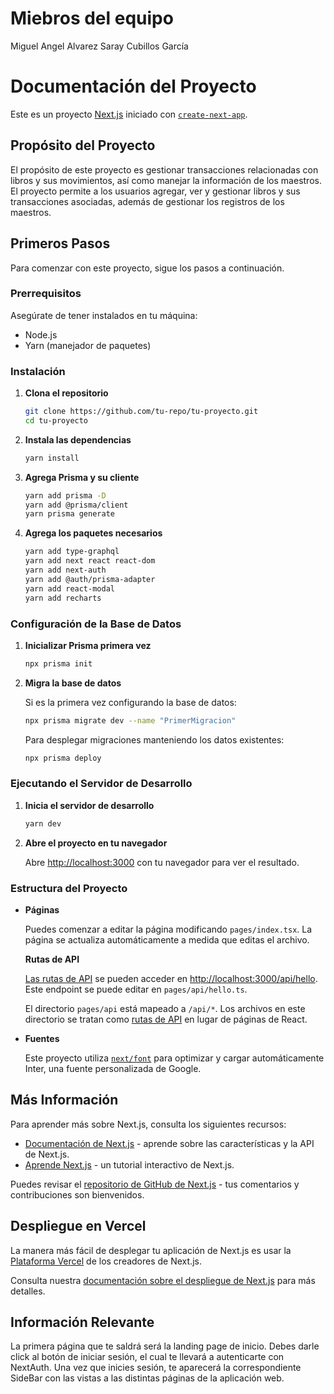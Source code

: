 # Miebros del equipo
Miguel Angel Alvarez
Saray Cubillos García

# Documentación del Proyecto

Este es un proyecto [Next.js](https://nextjs.org/) iniciado con [`create-next-app`](https://github.com/vercel/next.js/tree/canary/packages/create-next-app).

## Propósito del Proyecto

El propósito de este proyecto es gestionar transacciones relacionadas con libros y sus movimientos, así como manejar la información de los maestros. El proyecto permite a los usuarios agregar, ver y gestionar libros y sus transacciones asociadas, además de gestionar los registros de los maestros.

## Primeros Pasos

Para comenzar con este proyecto, sigue los pasos a continuación.

### Prerrequisitos

Asegúrate de tener instalados en tu máquina:
- Node.js
- Yarn (manejador de paquetes)

### Instalación

1. **Clona el repositorio**

   ```bash
   git clone https://github.com/tu-repo/tu-proyecto.git
   cd tu-proyecto

2. **Instala las dependencias**

   ```bash
   yarn install
   ```

3. **Agrega Prisma y su cliente**

   ```bash
   yarn add prisma -D
   yarn add @prisma/client
   yarn prisma generate
   ```

4. **Agrega los paquetes necesarios**

   ```bash
   yarn add type-graphql
   yarn add next react react-dom
   yarn add next-auth
   yarn add @auth/prisma-adapter
   yarn add react-modal
   yarn add recharts

   ```

### Configuración de la Base de Datos

1. **Inicializar Prisma primera vez**

   ```bash
   npx prisma init
   ```

2. **Migra la base de datos**

   Si es la primera vez configurando la base de datos:

   ```bash
   npx prisma migrate dev --name "PrimerMigracion"
   ```

   Para desplegar migraciones manteniendo los datos existentes:

   ```bash
   npx prisma deploy
   ```

### Ejecutando el Servidor de Desarrollo

1. **Inicia el servidor de desarrollo**

   ```bash
   yarn dev
   ```

2. **Abre el proyecto en tu navegador**

   Abre [http://localhost:3000](http://localhost:3000) con tu navegador para ver el resultado.

### Estructura del Proyecto

- **Páginas**

  Puedes comenzar a editar la página modificando `pages/index.tsx`. La página se actualiza automáticamente a medida que editas el archivo.

  **Rutas de API**

  [Las rutas de API](https://nextjs.org/docs/api-routes/introduction) se pueden acceder en [http://localhost:3000/api/hello](http://localhost:3000/api/hello). Este endpoint se puede editar en `pages/api/hello.ts`.

  El directorio `pages/api` está mapeado a `/api/*`. Los archivos en este directorio se tratan como [rutas de API](https://nextjs.org/docs/api-routes/introduction) en lugar de páginas de React.

- **Fuentes**

  Este proyecto utiliza [`next/font`](https://nextjs.org/docs/basic-features/font-optimization) para optimizar y cargar automáticamente Inter, una fuente personalizada de Google.

## Más Información

Para aprender más sobre Next.js, consulta los siguientes recursos:

- [Documentación de Next.js](https://nextjs.org/docs) - aprende sobre las características y la API de Next.js.
- [Aprende Next.js](https://nextjs.org/learn) - un tutorial interactivo de Next.js.

Puedes revisar el [repositorio de GitHub de Next.js](https://github.com/vercel/next.js/) - tus comentarios y contribuciones son bienvenidos.

## Despliegue en Vercel

La manera más fácil de desplegar tu aplicación de Next.js es usar la [Plataforma Vercel](https://vercel.com/new?utm_medium=default-template&filter=next.js&utm_source=create-next-app&utm_campaign=create-next-app-readme) de los creadores de Next.js.

Consulta nuestra [documentación sobre el despliegue de Next.js](https://nextjs.org/docs/deployment) para más detalles.

## Información Relevante

La primera página que te saldrá será la landing page de inicio. Debes darle click al botón de iniciar sesión, el cual te llevará a autenticarte con NextAuth. Una vez que inicies sesión, te aparecerá la correspondiente SideBar con las vistas a las distintas páginas de la aplicación web.